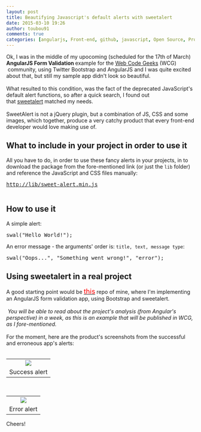 ```yaml
---
layout: post
title: Beautifying Javascript's default alerts with sweetalert
date: 2015-03-10 19:26
author: toubou91
comments: true
categories: [angularjs, Front-end, github, javascript, Open Source, Programming, sweetalert]
---
```

<div dir="ltr" style="text-align:left;"><div dir="ltr" style="text-align:left;">Ok, I was in the middle of my upocoming (scheduled for the 17th of March) <b>AngularJS Form Validation </b>example for the <a href="http://www.webcodegeeks.com/" target="_blank">Web Code Geeks</a> (WCG)  community, using Twitter Bootstrap and AngularJS and I was quite excited about that, but still my sample app didn't look so beautiful.<br /><br />What resulted to this condition, was the fact of the deprecated JavaScript's default alert functions, so after a quick search, I found out that <a href="https://github.com/t4t5/sweetalert" target="_blank">sweetalert</a> matched my needs.<br /><br />SweetAlert is not a jQuery plugin, but a combination of JS, CSS and some images, which together, produce a very catchy product that every front-end developer would love making use of.</div><h2> What to include in your project in order to use it</h2>All you have to do, in order to use these fancy alerts in your projects, in to download the package from the fore-mentioned link (or just the <code>lib</code> folder) and reference the JavaScript and CSS files manually:  <br /><pre class="brush:html"><a href="http://lib/sweet-alert.min.js">http://lib/sweet-alert.min.js</a><br /><br /></pre><h2> How to use it</h2>A simple alert: <br /><pre class="brush:js">swal("Hello World!");<br /></pre>An error message - the arguments' order is: <code>title, text, message type</code>:  <br /><pre class="brush:js">swal("Oops...", "Something went wrong!", "error");<br /></pre><h2>Using sweetalert in a real project</h2>A good starting point would be <a href="https://github.com/toubou91/angularjs-sweetalert-sample"><span style="color:red;font-size:large;">this</span></a> repo of mine, where I'm implementing an AngularJS form validation app, using Bootstrap and sweetalert.<br /><br /> <i>You will be able to read about the project's analysis (from Angular's perspective) in a week, as this is an example that will be published in WCG, as I fore-mentioned.</i><br /><br />For the moment, here are the product's screenshots from the successful and erroneous app's alerts:  <br /><br /><table align="center" cellpadding="0" cellspacing="0" class="tr-caption-container" style="margin-left:auto;margin-right:auto;text-align:center;"><tbody><tr><td style="text-align:center;"><a href="https://thodorisbais.files.wordpress.com/2015/03/af219-success.png" style="margin-left:auto;margin-right:auto;"><img border="0" src="https://thodorisbais.files.wordpress.com/2015/03/af219-success.png?w=300" /></a></td></tr><tr><td class="tr-caption" style="text-align:center;">Success alert</td></tr></tbody></table><div class="separator" style="clear:both;text-align:center;"><br /></div><table align="center" cellpadding="0" cellspacing="0" class="tr-caption-container" style="margin-left:auto;margin-right:auto;text-align:center;"><tbody><tr><td style="text-align:center;"><a href="https://thodorisbais.files.wordpress.com/2015/03/f2173-error.png" style="margin-left:auto;margin-right:auto;"><img border="0" src="https://thodorisbais.files.wordpress.com/2015/03/f2173-error.png?w=300" /></a></td></tr><tr><td class="tr-caption" style="text-align:center;">Error alert</td></tr></tbody></table>Cheers!</div>

